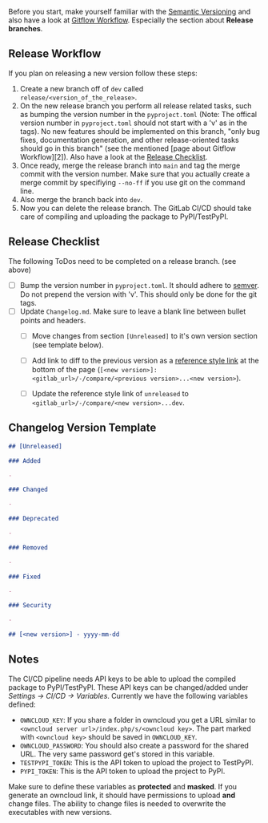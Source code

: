 Before you start, make yourself familiar with the [Semantic Versioning][semver] and also have a look at [Gitflow Workflow][gitflow]. Especially the section about **Release branches**.

## Release Workflow

If you plan on releasing a new version follow these steps:

1. Create a new branch off of `dev` called `release/<version_of_the_release>`.
2. On the new release branch you perform all release related tasks, such as bumping the version number in the `pyproject.toml` (Note: The offical version number in `pyproject.toml` should not start with a 'v' as in the tags). No new features should be implemented on this branch, "only bug fixes, documentation generation, and other release-oriented tasks should go in this branch" (see the mentioned [page about Gitflow Workflow][2]). Also have a look at the [Release Checklist](#release-checklist).
3. Once ready, merge the release branch into `main` and tag the merge commit with the version number. Make sure that you actually create a merge commit by specifiying `--no-ff` if you use git on the command line.
4. Also merge the branch back into `dev`.
5. Now you can delete the release branch. The GitLab CI/CD should take care of compiling and uploading the package to PyPI/TestPyPI.

## Release Checklist

The following ToDos need to be completed on a release branch. (see above)

- [ ] Bump the version number in `pyproject.toml`. It should adhere to [semver][semver]. Do not prepend the version with 'v'. This should only be done for the git tags.
- [ ] Update `Changelog.md`. Make sure to leave a blank line between bullet points and headers.
    - [ ] Move changes from section `[Unreleased]` to it's own version section (see template below).
    - [ ] Add link to diff to the previous version as a [reference style link][reference-style] at the bottom of the page (`[<new version>]: <gitlab_url>/-/compare/<previous version>...<new version>`).
    - [ ] Update the reference style link of `unreleased` to `<gitlab_url>/-/compare/<new version>...dev`.


## Changelog Version Template

```markdown
## [Unreleased]

### Added

- 

### Changed

- 

### Deprecated

- 

### Removed

- 

### Fixed

- 

### Security

- 

## [<new version>] - yyyy-mm-dd
```

## Notes

The CI/CD pipeline needs API keys to be able to upload the compiled package to PyPI/TestPyPI. These API keys can be changed/added under *Settings -> CI/CD -> Variables*. Currently we have the following variables defined:

- `OWNCLOUD_KEY`: If you share a folder in owncloud you get a URL similar to `<owncloud server url>/index.php/s/<owncloud key>`. The part marked with `<owncloud key>` should be saved in `OWNCLOUD_KEY`.
- `OWNCLOUD_PASSWORD`: You should also create a password for the shared URL. The very same password get's stored in this variable.
- `TESTPYPI_TOKEN`: This is the API token to upload the project to TestPyPI.
- `PYPI_TOKEN`: This is the API token to upload the project to PyPI.

Make sure to define these variables as **protected** and **masked**. If you generate an owncloud link, it should have permissions to upload **and** change files. The ability to change files is needed to overwrite the executables with new versions.

[semver]: https://semver.org/ "Semantic Versioning"
[gitflow]: https://www.atlassian.com/git/tutorials/comparing-workflows/gitflow-workflow "Gitflow Workflow"
[reference-style]: https://www.markdownguide.org/basic-syntax/#reference-style-links
